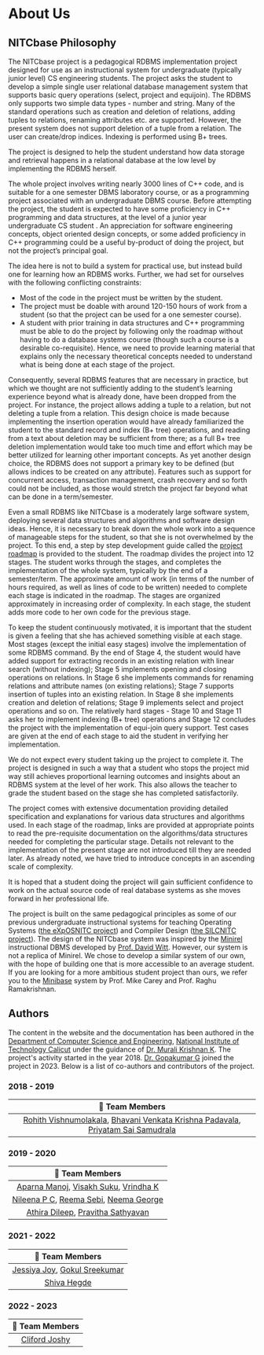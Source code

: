 # About Us

## NITCbase Philosophy

The NITCbase project is a pedagogical RDBMS implementation project designed for use as an instructional system for undergraduate (typically junior level) CS engineering students. The project asks the student to develop a simple single user relational database management system that supports basic query operations (select, project and equijoin). The RDBMS only supports two simple data types - number and string. Many of the standard operations such as creation and deletion of relations, adding tuples to relations, renaming attributes etc. are supported. However, the present system does not support deletion of a tuple from a relation. The user can create/drop indices. Indexing is performed using B+ trees.

The project is designed to help the student understand how data storage and retrieval happens in a relational database at the low level by implementing the RDBMS herself.

The whole project involves writing nearly 3000 lines of C++ code, and is suitable for a one semester DBMS laboratory course, or as a programming project associated with an undergraduate DBMS course. Before attempting the project, the student is expected to have some proficiency in C++ programming and data structures, at the level of a junior year undergraduate CS student . An appreciation for software engineering concepts, object oriented design concepts, or some added proficiency in C++ programming could be a useful by-product of doing the project, but not the project’s principal goal.

The idea here is not to build a system for practical use, but instead build one for learning how an RDBMS works. Further, we had set for ourselves with the following conflicting constraints:

- Most of the code in the project must be written by the student.
- The project must be doable with around 120-150 hours of work from a student (so that the project can be used for a one semester course).
- A student with prior training in data structures and C++ programming must be able to do the project by following only the roadmap without having to do a database systems course (though such a course is a desirable co-requisite). Hence, we need to provide learning material that explains only the necessary theoretical concepts needed to understand what is being done at each stage of the project.

Consequently, several RDBMS features that are necessary in practice, but which we thought are not sufficiently adding to the student’s learning experience beyond what is already done, have been dropped from the project. For instance, the project allows adding a tuple to a relation, but not deleting a tuple from a relation. This design choice is made because implementing the insertion operation would have already familiarized the student to the standard record and index (B+ tree) operations, and reading from a text about deletion may be sufficient from there; as a full B+ tree deletion implementation would take too much time and effort which may be better utilized for learning other important concepts. As yet another design choice, the RDBMS does not support a primary key to be defined (but allows indices to be created on any attribute). Features such as support for concurrent access, transaction management, crash recovery and so forth could not be included, as those would stretch the project far beyond what can be done in a term/semester.

Even a small RDBMS like NITCbase is a moderately large software system, deploying several data structures and algorithms and software design ideas. Hence, it is necessary to break down the whole work into a sequence of manageable steps for the student, so that she is not overwhelmed by the project. To this end, a step by step development guide called the [project roadmap](/docs/Roadmap) is provided to the student. The roadmap divides the project into 12 stages. The student works through the stages, and completes the implementation of the whole system, typically by the end of a semester/term. The approximate amount of work (in terms of the number of hours required, as well as lines of code to be written) needed to complete each stage is indicated in the roadmap. The stages are organized approximately in increasing order of complexity. In each stage, the student adds more code to her own code for the previous stage.

To keep the student continuously motivated, it is important that the student is given a feeling that she has achieved something visible at each stage. Most stages (except the initial easy stages) involve the implementation of some RDBMS command. By the end of Stage 4, the student would have added support for extracting records in an existing relation with linear search (without indexing); Stage 5 implements opening and closing operations on relations. In Stage 6 she implements commands for renaming relations and attribute names (on existing relations); Stage 7 supports insertion of tuples into an existing relation. In Stage 8 she implements creation and deletion of relations; Stage 9 implements select and project operations and so on. The relatively hard stages - Stage 10 and Stage 11 asks her to implement indexing (B+ tree) operations and Stage 12 concludes the project with the implementation of equi-join query support. Test cases are given at the end of each stage to aid the student in verifying her implementation.

We do not expect every student taking up the project to complete it. The project is designed in such a way that a student who stops the project mid way still achieves proportional learning outcomes and insights about an RDBMS system at the level of her work. This also allows the teacher to grade the student based on the stage she has completed satisfactorily.

The project comes with extensive documentation providing detailed specification and explanations for various data structures and algorithms used. In each stage of the roadmap, links are provided at appropriate points to read the pre-requisite documentation on the algorithms/data structures needed for completing the particular stage. Details not relevant to the implementation of the present stage are not introduced till they are needed later. As already noted, we have tried to introduce concepts in an ascending scale of complexity.

It is hoped that a student doing the project will gain sufficient confidence to work on the actual source code of real database systems as she moves forward in her professional life.

The project is built on the same pedagogical principles as some of our previous undergraduate instructional systems for teaching Operating Systems ([the eXpOSNITC project](https://exposnitc.github.io)) and Compiler Design ([the SILCNITC project](https://silcnitc.github.io)). The design of the NITCbase system was inspired by the [Minirel](https://research.cs.wisc.edu/coral/minibase/logMgr/report/node3.html) instructional DBMS developed by [Prof. David Witt](https://en.wikipedia.org/wiki/David_DeWitt). However, our system is not a replica of Minirel. We chose to develop a similar system of our own, with the hope of building one that is more accessible to an average student. If you are looking for a more ambitious student project than ours, we refer you to the [Minibase](https://research.cs.wisc.edu/coral/mini_doc/minibase.html) system by Prof. Mike Carey and Prof. Raghu Ramakrishnan.

## Authors

The content in the website and the documentation has been authored in the [Department of Computer Science and Engineering](https://minerva.nitc.ac.in/),
[National Institute of Technology Calicut](http://nitc.ac.in/) under the guidance of [Dr. Murali Krishnan K](https://people.cse.nitc.ac.in/muralikrishnan/). The project's activity started in the year 2018. [Dr. Gopakumar G](https://people.cse.nitc.ac.in/gopakumar) joined the project in 2023. Below is a list of co-authors and contributors of the project.

### 2018 - 2019

|                                                                                                               👤 Team Members                                                                                                               |
| :-----------------------------------------------------------------------------------------------------------------------------------------------------------------------------------------------------------------------------------------: |
| [Rohith Vishnumolakala](https://www.linkedin.com/in/rohithvishnumolakala/), [Bhavani Venkata Krishna Padavala](https://www.linkedin.com/in/krishna-padavala), [Priyatam Sai Samudrala](https://www.linkedin.com/in/priyatam-sai-64ab47123/) |

### 2019 - 2020

|                                                                                   👤 Team Members                                                                                   |
| :---------------------------------------------------------------------------------------------------------------------------------------------------------------------------------: |
|   [Aparna Manoj](https://www.linkedin.com/in/aparna-manoj-65b9a117b/), [Visakh Suku](https://nitcbase.github.io/about.html), [Vrindha K](https://www.linkedin.com/in/vrindha-k/)    |
| [Nileena P C](https://www.linkedin.com/in/nileena-p-c/), [Reema Sebi](https://www.linkedin.com/in/reema-sebi/), [Neema George](https://www.linkedin.com/in/neema-george-93a174175/) |
|             [Athira Dileep](https://www.linkedin.com/in/athira-dileepkumar-96a331154/), [Pravitha Sathyavan](https://www.linkedin.com/in/pravitha-sathyavan-3b6b37130/)             |

### 2021 - 2022

|                                                               👤 Team Members                                                                |
| :------------------------------------------------------------------------------------------------------------------------------------------: |
| [Jessiya Joy](https://www.linkedin.com/in/jessiya-joy-03184b198/), [Gokul Sreekumar](https://www.linkedin.com/in/gokul-sreekumar-63581b174/) |
|                                            [Shiva Hegde](https://www.linkedin.com/in/shivahegde/)                                            |

### 2022 - 2023

|           👤 Team Members            |
| :----------------------------------: |
| [Cliford Joshy](https://cliford.net) |
